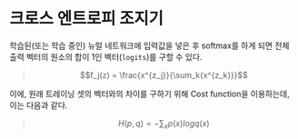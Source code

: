 # 크로스 엔트로피 조지기

학습된(또는 학습 중인) 뉴럴 네트워크에 입력값을 넣은 후 softmax를 하게 되면 전체 출력 벡터의 원소의 합이 1인 벡터(`logits`)를 구할 수 있다.
> $$f_j(z) = \frac{x^{z_j}}{\sum_k{x^{z_k}}}$$

이에, 원래 트레이닝 셋의 벡터와의 차이를 구하기 위해 Cost function을 이용하는데, 이는 다음과 같다.
> $$H(p,q) = -\sum_{x}{p(x)log q(x)}$$